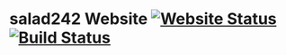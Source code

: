 # salad242 Website [![Website Status](https://img.shields.io/website/https/www.salad242.gq.svg)](https://www.salad242.gq) [![Build Status](https://travis-ci.org/that0ne1rishpqtato/salad242-web.svg?branch=master)](https://travis-ci.org/that0ne1rishpqtato/salad242-web)
